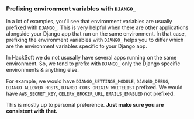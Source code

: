 ### Prefixing environment variables with `DJANGO_`

In a lot of examples, you'll see that environment variables are usually prefixed with `DJANGO_`. This is very helpful when there are other applications alongside your Django app that run on the same environment. In that case, prefixing the environment variables with `DJANGO_` helps you to differ which are the environment variables specific to your Django app.

In HackSoft we do not ususally have several apps running on the same environment. So, we tend to prefix with `DJANGO_` only the Django specific environments & anything else.

For example, we would have `DJANGO_SETTINGS_MODULE`, `DJANGO_DEBUG`, `DJANGO_ALLOWED_HOSTS`, `DJANGO_CORS_ORIGIN_WHITELIST` prefixed. We would have `AWS_SECRET_KEY`, `CELERY_BROKER_URL`, `EMAILS_ENABLED` not prefixed.

This is mostly up to personal preference. **Just make sure you are consistent with that.**